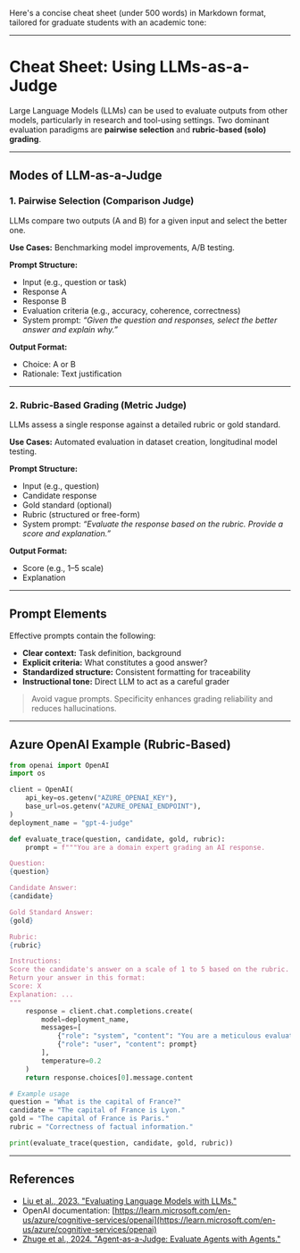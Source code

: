 Here's a concise cheat sheet (under 500 words) in Markdown format, tailored for graduate students with an academic tone:

---

# Cheat Sheet: Using LLMs-as-a-Judge

Large Language Models (LLMs) can be used to evaluate outputs from other models, particularly in research and tool-using settings. Two dominant evaluation paradigms are **pairwise selection** and **rubric-based (solo) grading**.

---

## Modes of LLM-as-a-Judge

### 1. Pairwise Selection (Comparison Judge)

LLMs compare two outputs (A and B) for a given input and select the better one.

**Use Cases:** Benchmarking model improvements, A/B testing.

**Prompt Structure:**

* Input (e.g., question or task)
* Response A
* Response B
* Evaluation criteria (e.g., accuracy, coherence, correctness)
* System prompt: *“Given the question and responses, select the better answer and explain why.”*

**Output Format:**

* Choice: A or B
* Rationale: Text justification

---

### 2. Rubric-Based Grading (Metric Judge)

LLMs assess a single response against a detailed rubric or gold standard.

**Use Cases:** Automated evaluation in dataset creation, longitudinal model testing.

**Prompt Structure:**

* Input (e.g., question)
* Candidate response
* Gold standard (optional)
* Rubric (structured or free-form)
* System prompt: *“Evaluate the response based on the rubric. Provide a score and explanation.”*

**Output Format:**

* Score (e.g., 1–5 scale)
* Explanation

---

## Prompt Elements

Effective prompts contain the following:

* **Clear context:** Task definition, background
* **Explicit criteria:** What constitutes a good answer?
* **Standardized structure:** Consistent formatting for traceability
* **Instructional tone:** Direct LLM to act as a careful grader

> Avoid vague prompts. Specificity enhances grading reliability and reduces hallucinations.

---

## Azure OpenAI Example (Rubric-Based)

```python
from openai import OpenAI
import os

client = OpenAI(
    api_key=os.getenv("AZURE_OPENAI_KEY"),
    base_url=os.getenv("AZURE_OPENAI_ENDPOINT"),
)
deployment_name = "gpt-4-judge"

def evaluate_trace(question, candidate, gold, rubric):
    prompt = f"""You are a domain expert grading an AI response.

Question:
{question}

Candidate Answer:
{candidate}

Gold Standard Answer:
{gold}

Rubric:
{rubric}

Instructions:
Score the candidate's answer on a scale of 1 to 5 based on the rubric. Provide a justification for the score.
Return your answer in this format:
Score: X
Explanation: ...
"""
    response = client.chat.completions.create(
        model=deployment_name,
        messages=[
            {"role": "system", "content": "You are a meticulous evaluator following an academic grading rubric."},
            {"role": "user", "content": prompt}
        ],
        temperature=0.2
    )
    return response.choices[0].message.content

# Example usage
question = "What is the capital of France?"
candidate = "The capital of France is Lyon."
gold = "The capital of France is Paris."
rubric = "Correctness of factual information."

print(evaluate_trace(question, candidate, gold, rubric))
```

---

## References

* [Liu et al., 2023. "Evaluating Language Models with LLMs."](https://arxiv.org/abs/2310.19736)
* OpenAI documentation: [https://learn.microsoft.com/en-us/azure/cognitive-services/openai](https://learn.microsoft.com/en-us/azure/cognitive-services/openai)
* [Zhuge et al., 2024. "Agent-as-a-Judge: Evaluate Agents with Agents."](https://arxiv.org/pdf/2410.10934)